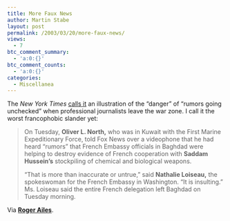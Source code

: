 ```yaml
---
title: More Faux News
author: Martin Stabe
layout: post
permalink: /2003/03/20/more-faux-news/
views:
  - 7
btc_comment_summary:
  - 'a:0:{}'
btc_comment_counts:
  - 'a:0:{}'
categories:
  - Miscellanea
---
```

The *New York Times* <a href="http://www.nytimes.com/2003/03/20/international/worldspecial/20WATC.html" target="_top">calls it</a> an illustration of the &#8220;danger&#8221; of &#8220;rumors going unchecked&#8221; when professional journalists leave the war zone. I call it the worst francophobic slander yet:  


> On Tuesday, **Oliver L. North,** who was in Kuwait with the First Marine Expeditionary Force, told Fox News over a videophone that he had heard &#8220;rumors&#8221; that French Embassy officials in Baghdad were helping to destroy evidence of French cooperation with **Saddam Hussein&#8217;s** stockpiling of chemical and biological weapons. 
> 
> &#8220;That is more than inaccurate or untrue,&#8221; said **Nathalie Loiseau,** the spokeswoman for the French Embassy in Washington. &#8220;It is insulting.&#8221; Ms. Loiseau said the entire French delegation left Baghdad on Tuesday morning.

Via **<a href="http://rogerailes.blogspot.com/2003_03_16_rogerailes_archive.html#91081997" target="_top">Roger Ailes</a>**.